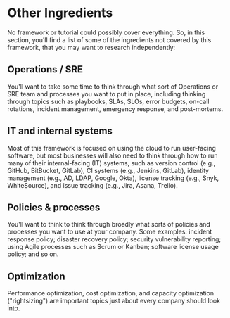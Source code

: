 # Other Ingredients

No framework or tutorial could possibly cover everything. So, in this section, you'll find a list of some of the
ingredients not covered by this framework, that you may want to research independently:

## Operations / SRE

You'll want to take some time to think through what sort of Operations or SRE team and processes you want to put in place, including thinking through topics such as playbooks, SLAs, SLOs, error budgets, on-call rotations, incident management, emergency response, and post-mortems.

## IT and internal systems

Most of this framework is focused on using the cloud to run user-facing software, but most businesses will also need to think through how to run many of their internal-facing (IT) systems, such as version control (e.g., GitHub, BitBucket, GitLab), CI systems (e.g., Jenkins, GitLab), identity management (e.g., AD, LDAP, Google, Okta), license tracking (e.g., Snyk, WhiteSource), and issue tracking (e.g., Jira, Asana, Trello).

## Policies & processes

You'll want to think to think through broadly what sorts of policies and processes you want to use at your company. Some examples: incident response policy; disaster recovery policy; security vulnerability reporting; using Agile processes such as Scrum or Kanban; software license usage policy; and so on.

## Optimization

Performance optimization, cost optimization, and capacity optimization ("rightsizing") are important topics just about every company should look into.



<!-- ##DOCS-SOURCER-START
{"sourcePlugin":"local-copier","hash":"cd9b72d0289fcb3677281df788691d87"}
##DOCS-SOURCER-END -->
